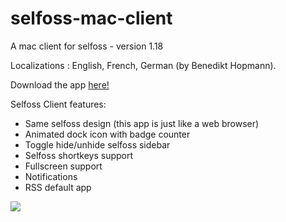 # selfoss-mac-client
A mac client for selfoss - version 1.18

Localizations :
English, French, German (by Benedikt Hopmann).

Download the app [here!](https://github.com/dimitrifontaine/selfoss-mac-client/raw/master/Selfoss.zip)


Selfoss Client features:

- Same selfoss design (this app is just like a web browser) 
- Animated dock icon with badge counter
- Toggle hide/unhide selfoss sidebar
- Selfoss shortkeys support
- Fullscreen support
- Notifications
- RSS default app
 

<img src ="https://github.com/dimitrifontaine/selfoss-mac-client/blob/master/img-readme.png"/>
